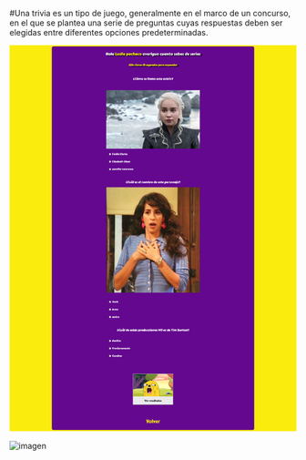 #Una trivia es un tipo de juego, generalmente en el marco de un concurso, en el que se plantea una serie de preguntas cuyas respuestas deben ser elegidas entre diferentes opciones predeterminadas.


![imagen](https://github.com/LesliePacheco91/trivia/blob/bba0305d04d49db6d90535e12a78835dd65a625f/trivia1.png)


![imagen](https://github.com/LesliePacheco91/trivia/assets/126528844/349205b1-5386-42c0-8c95-f37e93e0ae1f)


